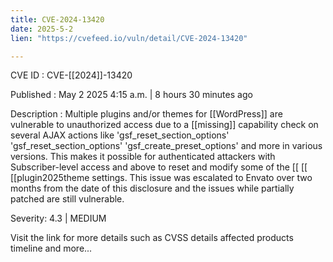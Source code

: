 ```yaml
---
title: CVE-2024-13420
date: 2025-5-2
lien: "https://cvefeed.io/vuln/detail/CVE-2024-13420"

---
```


CVE ID : CVE-[[2024]]-13420

Published :  May 2
2025
4:15 a.m. | 8 hours
30 minutes ago

Description : Multiple plugins and/or themes for  [[WordPress]] are vulnerable to unauthorized access due to a  [[missing]] capability check on several AJAX actions like 'gsf_reset_section_options'
'gsf_reset_section_options'
'gsf_create_preset_options' and more in various versions. This makes it possible for authenticated attackers
with Subscriber-level access and above
to reset and modify some of the  [[ [[ [[plugin2025theme settings. This issue was escalated to Envato over two months from the date of this disclosure and the issues
while partially patched
are still vulnerable.

Severity: 4.3 | MEDIUM

Visit the link for more details
such as CVSS details
affected products
timeline
and more...
